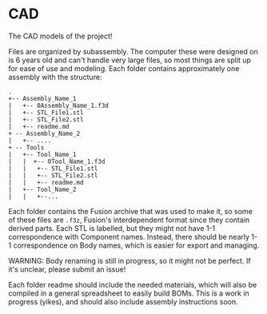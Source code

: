 # CAD

The CAD models of the project!

Files are organized by subassembly.
The computer these were designed on is 6 years old and can't handle very large files, so most things are split up for ease of use and modeling.
Each folder contains approximately one assembly with the structure:

```
.
+-- Assembly_Name_1
|   +-- 0Assembly_Name_1.f3d
|   +-- STL_File1.stl
|   +-- STL_File2.stl
|   +-- readme.md
+ -- Assembly_Name_2
|   +-- ....
+ -- Tools
|   +-- Tool_Name_1
|   |  +-- 0Tool_Name_1.f3d
|   |   +-- STL_File1.stl
|   |   +-- STL_File2.stl
|   |   +-- readme.md
|   +-- Tool_Name_2
|   |   +--...
```

Each folder contains the Fusion archive that was used to make it, so some of these files are `.f3z`, Fusion's interdependent format since they contain derived parts.
Each STL is labelled, but they might not have 1-1 correspondence with Component names.
Instead, there should be nearly 1-1 correspondence on Body names, which is easier for export and managing.

WARNING: Body renaming is still in progress, so it might not be perfect.  If it's unclear, please submit an issue!

Each folder readme should include the needed materials, which will also be compiled in a general spreadsheet to easily build BOMs.  This is a work in progress (yikes), and should also include assembly instructions soon.